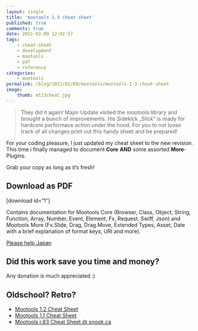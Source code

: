 ```yaml
---
layout: single
title: 'mootools 1.3 cheat sheet'
published: true
comments: true
date: 2011-02-09 12:02:57
tags:
    - cheat-sheet
    - development
    - mootools
    - pdf
    - reference
categories:
    - mootools
permalink: /blog/2011/02/09/mootools/mootools-1-3-cheat-sheet
image:
    thumb: mt13cheat.jpg
---
```

> They did it again! Major Update visited the mootools library and brought a bunch of improvements. His Sidekick &#8222;Slick&#8220; is ready for hardcore performace action under the hood. For you to not loose track of all changes print out this handy sheet and be prepared!


For your coding pleasure, I just updated my cheat sheet to the new revision. This time i finally managed to document **Core** **AND** some assorted **More**-Plugins.

Grab your copy as long as it&#8217;s fresh!

## Download as PDF

[download id=&#8220;1&#8243;]

Contains documentation for Mootools Core (Browser, Class, Object, String, Function, Array, Number, Event, Element, Fx, Request, Swiff, Json) and Mootools More (Fx.Slide, Drag, Drag.Move, Extended Types, Asset, Date with a brief explanation of format keys, URI and more).

[Please help Japan][1]

## Did this work save you time and money?

Any donation is much appreciated :)

## Oldschool? Retro?

  * [Mootools 1.2 Cheat Sheet][2] 
  * [Mootools 1.1 Cheat Sheet][3] 
  * [Mootools r.83 Cheat Sheet @ snook.ca][4]

 [1]: http://mediavrog.net/blog/2011/03/17/help-japan/hilfe-fur-japan
 [2]: http://mediavrog.net/blog/2008/06/11/mootools/mootools-12-cheat-sheet/
 [3]: http://mediavrog.net/blog/2007/06/15/mootools/mootools-cheat-sheet/
 [4]: http://snook.ca/archives/javascript/mootools_r83_cheatsheet